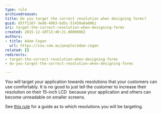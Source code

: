 ```yaml
---
type: rule
archivedreason: 
title: Do you target the correct resolution when designing forms?
guid: d5ff1167-3ed8-4983-bd5c-51450a0a0061
uri: target-the-correct-resolution-when-designing-forms
created: 2015-12-18T13:40:21.0000000Z
authors:
- title: Adam Cogan
  url: https://ssw.com.au/people/adam-cogan
related: []
redirects:
- target-the-correct-resolution-when-designing-forms
- do-you-target-the-correct-resolution-when-designing-forms

---
```


You will target your application towards resolutions that your customers can use comfortably. It is no good to just tell the customer to increase their resolution on their 15-inch LCD  because your application and others can become unreadable on smaller screens.

<!--endintro-->

See [this rule](/do-you-design-your-web-pages-to-work-on-mobile-tablets-screens-aka-responsive-web-design) for a guide as to which resolutions you will be targeting.
